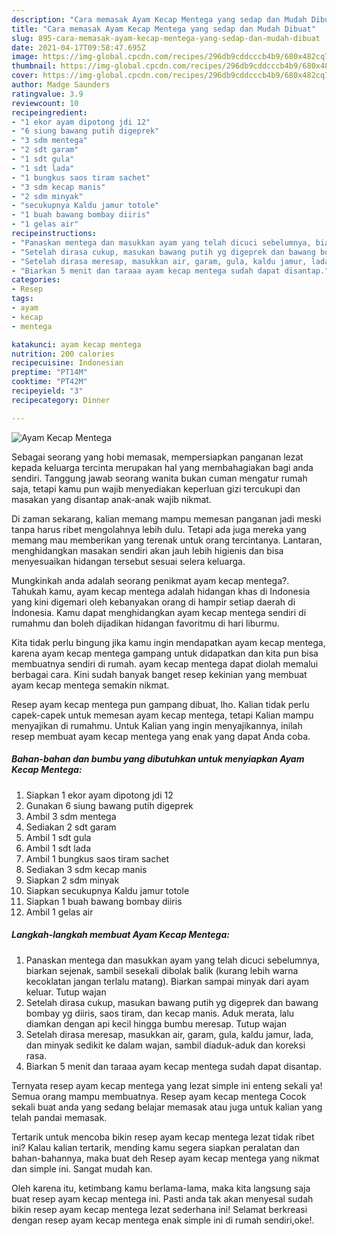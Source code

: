 ```yaml
---
description: "Cara memasak Ayam Kecap Mentega yang sedap dan Mudah Dibuat"
title: "Cara memasak Ayam Kecap Mentega yang sedap dan Mudah Dibuat"
slug: 895-cara-memasak-ayam-kecap-mentega-yang-sedap-dan-mudah-dibuat
date: 2021-04-17T09:58:47.695Z
image: https://img-global.cpcdn.com/recipes/296db9cddcccb4b9/680x482cq70/ayam-kecap-mentega-foto-resep-utama.jpg
thumbnail: https://img-global.cpcdn.com/recipes/296db9cddcccb4b9/680x482cq70/ayam-kecap-mentega-foto-resep-utama.jpg
cover: https://img-global.cpcdn.com/recipes/296db9cddcccb4b9/680x482cq70/ayam-kecap-mentega-foto-resep-utama.jpg
author: Madge Saunders
ratingvalue: 3.9
reviewcount: 10
recipeingredient:
- "1 ekor ayam dipotong jdi 12"
- "6 siung bawang putih digeprek"
- "3 sdm mentega"
- "2 sdt garam"
- "1 sdt gula"
- "1 sdt lada"
- "1 bungkus saos tiram sachet"
- "3 sdm kecap manis"
- "2 sdm minyak"
- "secukupnya Kaldu jamur totole"
- "1 buah bawang bombay diiris"
- "1 gelas air"
recipeinstructions:
- "Panaskan mentega dan masukkan ayam yang telah dicuci sebelumnya, biarkan sejenak, sambil sesekali dibolak balik (kurang lebih warna kecoklatan jangan terlalu matang). Biarkan sampai minyak dari ayam keluar. Tutup wajan"
- "Setelah dirasa cukup, masukan bawang putih yg digeprek dan bawang bombay yg diiris, saos tiram, dan kecap manis. Aduk merata, lalu diamkan dengan api kecil hingga bumbu meresap. Tutup wajan"
- "Setelah dirasa meresap, masukkan air, garam, gula, kaldu jamur, lada, dan minyak sedikit ke dalam wajan, sambil diaduk-aduk dan koreksi rasa."
- "Biarkan 5 menit dan taraaa ayam kecap mentega sudah dapat disantap."
categories:
- Resep
tags:
- ayam
- kecap
- mentega

katakunci: ayam kecap mentega 
nutrition: 200 calories
recipecuisine: Indonesian
preptime: "PT14M"
cooktime: "PT42M"
recipeyield: "3"
recipecategory: Dinner

---
```



![Ayam Kecap Mentega](https://img-global.cpcdn.com/recipes/296db9cddcccb4b9/680x482cq70/ayam-kecap-mentega-foto-resep-utama.jpg)

Sebagai seorang yang hobi memasak, mempersiapkan panganan lezat kepada keluarga tercinta merupakan hal yang membahagiakan bagi anda sendiri. Tanggung jawab seorang  wanita bukan cuman mengatur rumah saja, tetapi kamu pun wajib menyediakan keperluan gizi tercukupi dan masakan yang disantap anak-anak wajib nikmat.

Di zaman  sekarang, kalian memang mampu memesan panganan jadi meski tanpa harus ribet mengolahnya lebih dulu. Tetapi ada juga mereka yang memang mau memberikan yang terenak untuk orang tercintanya. Lantaran, menghidangkan masakan sendiri akan jauh lebih higienis dan bisa menyesuaikan hidangan tersebut sesuai selera keluarga. 



Mungkinkah anda adalah seorang penikmat ayam kecap mentega?. Tahukah kamu, ayam kecap mentega adalah hidangan khas di Indonesia yang kini digemari oleh kebanyakan orang di hampir setiap daerah di Indonesia. Kamu dapat menghidangkan ayam kecap mentega sendiri di rumahmu dan boleh dijadikan hidangan favoritmu di hari liburmu.

Kita tidak perlu bingung jika kamu ingin mendapatkan ayam kecap mentega, karena ayam kecap mentega gampang untuk didapatkan dan kita pun bisa membuatnya sendiri di rumah. ayam kecap mentega dapat diolah memalui berbagai cara. Kini sudah banyak banget resep kekinian yang membuat ayam kecap mentega semakin nikmat.

Resep ayam kecap mentega pun gampang dibuat, lho. Kalian tidak perlu capek-capek untuk memesan ayam kecap mentega, tetapi Kalian mampu menyajikan di rumahmu. Untuk Kalian yang ingin menyajikannya, inilah resep membuat ayam kecap mentega yang enak yang dapat Anda coba.

<!--inarticleads1-->

##### Bahan-bahan dan bumbu yang dibutuhkan untuk menyiapkan Ayam Kecap Mentega:

1. Siapkan 1 ekor ayam dipotong jdi 12
1. Gunakan 6 siung bawang putih digeprek
1. Ambil 3 sdm mentega
1. Sediakan 2 sdt garam
1. Ambil 1 sdt gula
1. Ambil 1 sdt lada
1. Ambil 1 bungkus saos tiram sachet
1. Sediakan 3 sdm kecap manis
1. Siapkan 2 sdm minyak
1. Siapkan secukupnya Kaldu jamur totole
1. Siapkan 1 buah bawang bombay diiris
1. Ambil 1 gelas air




<!--inarticleads2-->

##### Langkah-langkah membuat Ayam Kecap Mentega:

1. Panaskan mentega dan masukkan ayam yang telah dicuci sebelumnya, biarkan sejenak, sambil sesekali dibolak balik (kurang lebih warna kecoklatan jangan terlalu matang). Biarkan sampai minyak dari ayam keluar. Tutup wajan
1. Setelah dirasa cukup, masukan bawang putih yg digeprek dan bawang bombay yg diiris, saos tiram, dan kecap manis. Aduk merata, lalu diamkan dengan api kecil hingga bumbu meresap. Tutup wajan
1. Setelah dirasa meresap, masukkan air, garam, gula, kaldu jamur, lada, dan minyak sedikit ke dalam wajan, sambil diaduk-aduk dan koreksi rasa.
1. Biarkan 5 menit dan taraaa ayam kecap mentega sudah dapat disantap.




Ternyata resep ayam kecap mentega yang lezat simple ini enteng sekali ya! Semua orang mampu membuatnya. Resep ayam kecap mentega Cocok sekali buat anda yang sedang belajar memasak atau juga untuk kalian yang telah pandai memasak.

Tertarik untuk mencoba bikin resep ayam kecap mentega lezat tidak ribet ini? Kalau kalian tertarik, mending kamu segera siapkan peralatan dan bahan-bahannya, maka buat deh Resep ayam kecap mentega yang nikmat dan simple ini. Sangat mudah kan. 

Oleh karena itu, ketimbang kamu berlama-lama, maka kita langsung saja buat resep ayam kecap mentega ini. Pasti anda tak akan menyesal sudah bikin resep ayam kecap mentega lezat sederhana ini! Selamat berkreasi dengan resep ayam kecap mentega enak simple ini di rumah sendiri,oke!.

